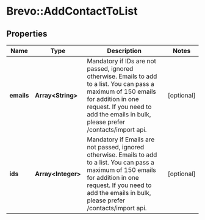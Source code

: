 # Brevo::AddContactToList

## Properties
Name | Type | Description | Notes
------------ | ------------- | ------------- | -------------
**emails** | **Array&lt;String&gt;** | Mandatory if IDs are not passed, ignored otherwise. Emails to add to a list. You can pass a maximum of 150 emails for addition in one request. If you need to add the emails in bulk, please prefer /contacts/import api. | [optional] 
**ids** | **Array&lt;Integer&gt;** | Mandatory if Emails are not passed, ignored otherwise. Emails to add to a list. You can pass a maximum of 150 emails for addition in one request. If you need to add the emails in bulk, please prefer /contacts/import api. | [optional] 


